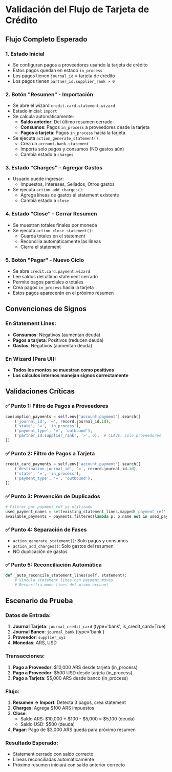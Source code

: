 # Validación del Flujo de Tarjeta de Crédito

## Flujo Completo Esperado

### 1. **Estado Inicial**
- Se configuran pagos a proveedores usando la tarjeta de crédito
- Estos pagos quedan en estado `in_process`
- Los pagos tienen `journal_id` = tarjeta de crédito
- Los pagos tienen `partner_id.supplier_rank > 0`

### 2. **Botón "Resumen" - Importación**
- Se abre el wizard `credit.card.statement.wizard`
- Estado inicial: `import`
- Se calcula automáticamente:
  - **Saldo anterior**: Del último resumen cerrado
  - **Consumos**: Pagos `in_process` a proveedores desde la tarjeta
  - **Pagos a tarjeta**: Pagos `in_process` hacia la tarjeta
- Se ejecuta `action_generate_statement()`:
  - Crea un `account.bank.statement`
  - Importa solo pagos y consumos (NO gastos aún)
  - Cambia estado a `charges`

### 3. **Estado "Charges" - Agregar Gastos**
- Usuario puede ingresar:
  - Impuestos, Intereses, Sellados, Otros gastos
- Se ejecuta `action_add_charges()`:
  - Agrega líneas de gastos al statement existente
  - Cambia estado a `close`

### 4. **Estado "Close" - Cerrar Resumen**
- Se muestran totales finales por moneda
- Se ejecuta `action_close_statement()`:
  - Guarda totales en el statement
  - Reconcilia automáticamente las líneas
  - Cierra el statement

### 5. **Botón "Pagar" - Nuevo Ciclo**
- Se abre `credit.card.payment.wizard`
- Lee saldos del último statement cerrado
- Permite pagos parciales o totales
- Crea pagos `in_process` hacia la tarjeta
- Estos pagos aparecerán en el próximo resumen

## Convenciones de Signos

### En Statement Lines:
- **Consumos**: Negativos (aumentan deuda)
- **Pagos a tarjeta**: Positivos (reducen deuda)  
- **Gastos**: Negativos (aumentan deuda)

### En Wizard (Para UI):
- **Todos los montos se muestran como positivos**
- **Los cálculos internos manejan signos correctamente**

## Validaciones Críticas

### ✅ **Punto 1**: Filtro de Pagos a Proveedores
```python
consumption_payments = self.env['account.payment'].search([
    ('journal_id', '=', record.journal_id.id),
    ('state', '=', 'in_process'),  
    ('payment_type', '=', 'outbound'),
    ('partner_id.supplier_rank', '>', 0),  # CLAVE: Solo proveedores
])
```

### ✅ **Punto 2**: Filtro de Pagos a Tarjeta
```python
credit_card_payments = self.env['account.payment'].search([
    ('destination_journal_id', '=', record.journal_id.id),
    ('state', '=', 'in_process'),
    ('payment_type', '=', 'outbound'),
])
```

### ✅ **Punto 3**: Prevención de Duplicados
```python
# Filtrar por payment_ref ya utilizado
used_payment_names = set(existing_statement_lines.mapped('payment_ref'))
available_payments = payments.filtered(lambda p: p.name not in used_payment_names)
```

### ✅ **Punto 4**: Separación de Fases
- `action_generate_statement()`: Solo pagos y consumos
- `action_add_charges()`: Solo gastos del resumen
- NO duplicación de gastos

### ✅ **Punto 5**: Reconciliación Automática
```python
def _auto_reconcile_statement_lines(self, statement):
    # Vincula statement lines con payment moves
    # Reconcilia move lines del mismo account
```

## Escenario de Prueba

### Datos de Entrada:
1. **Journal Tarjeta**: `journal_credit_card` (type='bank', is_credit_card=True)
2. **Journal Banco**: `journal_bank` (type='bank')
3. **Proveedor**: `supplier_xyz`
4. **Monedas**: ARS, USD

### Transacciones:
1. **Pago a Proveedor**: $10,000 ARS desde tarjeta (in_process)
2. **Pago a Proveedor**: $500 USD desde tarjeta (in_process)  
3. **Pago a Tarjeta**: $5,000 ARS desde banco (in_process)

### Flujo:
1. **Resumen → Import**: Detecta 3 pagos, crea statement
2. **Charges**: Agrega $100 ARS impuestos
3. **Close**: 
   - Saldo ARS: $10,000 + $100 - $5,000 = $5,100 (deuda)
   - Saldo USD: $500 (deuda)
4. **Pagar**: Pago de $3,000 ARS queda para próximo resumen

### Resultado Esperado:
- Statement cerrado con saldo correcto
- Líneas reconciliadas automáticamente
- Próximo resumen iniciará con saldo anterior correcto